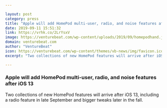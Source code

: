 ```yaml
---

layout: post
category: press
title: "Apple will add HomePod multi-user, radio, and noise features after iOS 13"
date: 2019-09-11 15:51:32
link: https://vrhk.co/2LrYsxV
image: https://venturebeat.com/wp-content/uploads/2019/09/homepodhand.jpg?w=1200&strip=all
domain: venturebeat.com
author: "VentureBeat"
icon: https://venturebeat.com/wp-content/themes/vb-news/img/favicon.ico
excerpt: "Two collections of new HomePod features will arrive after iOS 13, including a radio feature in late September and bigger tweaks later in the fall."

---
```


### Apple will add HomePod multi-user, radio, and noise features after iOS 13

Two collections of new HomePod features will arrive after iOS 13, including a radio feature in late September and bigger tweaks later in the fall.